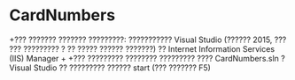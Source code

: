 # CardNumbers
+??? ??????? ??????? ?????????: ??????????? Visual Studio (?????? 2015, ??? ??? ????????? ? ?? ????? ?????? ???????) ?? Internet Information Services (IIS) Manager
+
+??? ????????? ???????? ????????? ???? CardNumbers.sln ? Visual Studio ?? ????????? ?????? start (??? ??????? F5)